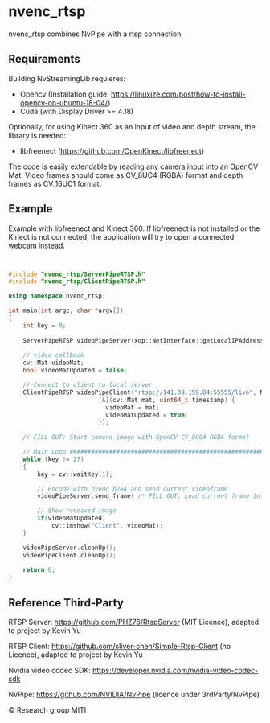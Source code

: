 # nvenc_rtsp

nvenc_rtsp combines NvPipe with a rtsp connection.

## Requirements

Building NvStreamingLib requieres:

- Opencv (Installation guide: https://linuxize.com/post/how-to-install-opencv-on-ubuntu-18-04/)
- Cuda (with Display Driver >= 4.18)

Optionally, for using Kinect 360 as an input of video and depth stream, the library is needed:

- libfreenect (https://github.com/OpenKinect/libfreenect)
 
The code is easily extendable by reading any camera input into an OpenCV Mat.
Video frames should come as CV_8UC4 (RGBA) format and depth frames as CV_16UC1 format.

## Example

Example with libfreenect and Kinect 360. If libfreenect is not installed or the Kinect is not connected, the application will try to open a connected webcam instead. 

```c++


#include "nvenc_rtsp/ServerPipeRTSP.h"
#include "nvenc_rtsp/ClientPipeRTSP.h"

using namespace nvenc_rtsp;

int main(int argc, char *argv[])
{
    int key = 0;
 
    ServerPipeRTSP videoPipeServer(xop::NetInterface::getLocalIPAddress(), 55555, NVPIPE_RGBA32, NVPIPE_LOSSY);
    
    // video callback
    cv::Mat videoMat;
    bool videoMatUpdated = false;

    // Connect to client to local server
    ClientPipeRTSP videoPipeClient("rtsp://141.39.159.84:55555/live", NVPIPE_RGBA32,
                         [&](cv::Mat mat, uint64_t timestamp) {
                           videoMat = mat;
                           videoMatUpdated = true;
                         });
        
    // FILL OUT: Start camera image with OpenCV CV_8UC4 RGBA format

    // Main Loop ############################################################
    while (key != 27)
    {
        key = cv::waitKey(1);

        // Encode with nvenc h264 and send current videoframe
        videoPipeServer.send_frame( /* FILL OUT: Load current frame into a CV Mat*/ );

        // Show received image
        if(videoMatUpdated)
            cv::imshow("Client", videoMat);
    }

    videoPipeServer.cleanUp();
    videoPipeClient.cleanUp();
    
    return 0;
}


```

## Reference Third-Party

RTSP Server:
https://github.com/PHZ76/RtspServer (MIT Licence), adapted to project by Kevin Yu

RTSP Client:
https://github.com/sliver-chen/Simple-Rtsp-Client (no Licence), adapted to project by Kevin Yu

Nvidia video codec SDK:
https://developer.nvidia.com/nvidia-video-codec-sdk

NvPipe:
https://github.com/NVIDIA/NvPipe (licence under 3rdParty/NvPipe)

&copy; Research group MITI
